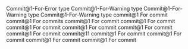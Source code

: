 Commit@1-For-Error type
Commit@1-For-Warning type
Commit@1-For-Warning type
Commit@1-For-Warning type
commit@1 For commit
commit@1 For commits
commit@1 For commit
commit@1 For commit
commit@1 For commit
commit@1 For commit
commit@1 For commit
commit@1 For commit
commit@11
commit@1 For commit
commit@1 For commit
commit@1 For commit
commit@1 For commit
